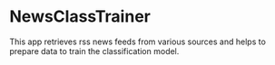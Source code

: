 # NewsClassTrainer
This app retrieves rss news feeds from various sources and helps to prepare data to train the classification model.
